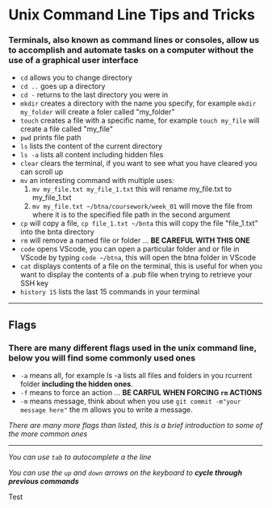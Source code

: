 # Unix Command Line Tips and Tricks
 
 ### Terminals, also known as command lines or consoles, allow us to accomplish and automate tasks on a computer without the use of a graphical user interface

 - `cd` allows you to change directory 
 - `cd ..` goes up a directory
 - `cd -` returns to the last directory you were in 
 - `mkdir` creates a directory with the name you specify, for example `mkdir my_folder` will create a foler called "my_folder"
 - `touch` creates a file with a specific name, for example `touch my_file` will create a file called "my_file"
 - `pwd` prints file path
 - `ls` lists the content of the current directory
 - `ls -a` lists all content including hidden files
 - `clear` clears the terminal, if you want to see what you have cleared you can scroll up
 - `mv` an interesting command with multiple uses: 
    1. `mv my_file.txt my_file_1.txt` this will rename my_file.txt to my_file_1.txt
    2. `mv my_file.txt ~/btna/coursework/week_01` will move the file from where it is to the specified file path in the second argument
 - `cp` will copy a file, `cp file_1.txt ~/bnta` this will copy the file "file_1.txt" into the bnta directory
 - `rm` will remove a named file or folder ... **BE CAREFUL WITH THIS ONE**
  - `code` opens VScode, you can open a particular folder and or file in VScode by typing `code ~/btna`, this will open the btna folder in VScode
  - `cat` displays contents of a file on the terminal, this is useful for when you want to display the contents of a .pub file when trying to retrieve your SSH key
  - `history 15` lists the last 15 commands in your terminal
 ---
 ## Flags
 ### There are many different flags used in the unix command line, below you will find some commonly used ones
 - `-a` means all, for example ls -a lists all files and folders in you rcurrent folder **including the hidden ones**.
 - `-f` means to force an action ... **BE CARFUL WHEN FORCING `rm` ACTIONS**
 - `-m` means message, think about when you use `git commit -m"your message here"` the m allows you to write a message.
 
 *There are many more flags than listed, this is a brief introduction to some of the more common ones*

 ---

 *You can use `tab` to autocomplete a the line*

 *You can use the `up` and `down` arrows on the keyboard to* ***cycle through previous commands***

 Test